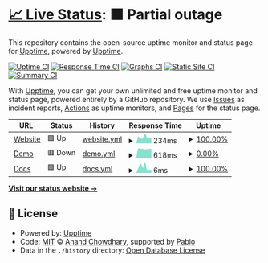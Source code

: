 # [📈 Live Status](https://status.upvado.com): <!--live status--> **🟧 Partial outage**

This repository contains the open-source uptime monitor and status page for [Upptime](https://upptime.js.org), powered by [Upptime](https://github.com/upptime/upptime).

[![Uptime CI](https://github.com/upptime/status.upvado.com/workflows/Uptime%20CI/badge.svg)](https://github.com/upptime/status.upvado.com/actions?query=workflow%3A%22Uptime+CI%22)
[![Response Time CI](https://github.com/upptime/status.upvado.com/workflows/Response%20Time%20CI/badge.svg)](https://github.com/upptime/status.upvado.com/actions?query=workflow%3A%22Response+Time+CI%22)
[![Graphs CI](https://github.com/upptime/status.upvado.com/workflows/Graphs%20CI/badge.svg)](https://github.com/upptime/status.upvado.com/actions?query=workflow%3A%22Graphs+CI%22)
[![Static Site CI](https://github.com/upptime/status.upvado.com/workflows/Static%20Site%20CI/badge.svg)](https://github.com/upptime/status.upvado.com/actions?query=workflow%3A%22Static+Site+CI%22)
[![Summary CI](https://github.com/upptime/status.upvado.com/workflows/Summary%20CI/badge.svg)](https://github.com/upptime/status.upvado.com/actions?query=workflow%3A%22Summary+CI%22)

With [Upptime](https://upptime.js.org), you can get your own unlimited and free uptime monitor and status page, powered entirely by a GitHub repository. We use [Issues](https://github.com/upptime/status.upvado.com/issues) as incident reports, [Actions](https://github.com/upptime/status.upvado.com/actions) as uptime monitors, and [Pages](https://status.upvado.com) for the status page.

<!--start: status pages-->
<!-- This summary is generated by Upptime (https://github.com/upptime/upptime) -->
<!-- Do not edit this manually, your changes will be overwritten -->
<!-- prettier-ignore -->
| URL | Status | History | Response Time | Uptime |
| --- | ------ | ------- | ------------- | ------ |
| <img alt="" src="https://icons.duckduckgo.com/ip3/upvado.com.ico" height="13"> [Website](https://upvado.com) | 🟩 Up | [website.yml](https://github.com/upvado/status.uptime.com/commits/HEAD/history/website.yml) | <details><summary><img alt="Response time graph" src="./graphs/website/response-time-week.png" height="20"> 234ms</summary><br><a href="https://status.upvado.com/history/website"><img alt="Response time 431" src="https://img.shields.io/endpoint?url=https%3A%2F%2Fraw.githubusercontent.com%2Fupvado%2Fstatus.uptime.com%2FHEAD%2Fapi%2Fwebsite%2Fresponse-time.json"></a><br><a href="https://status.upvado.com/history/website"><img alt="24-hour response time 176" src="https://img.shields.io/endpoint?url=https%3A%2F%2Fraw.githubusercontent.com%2Fupvado%2Fstatus.uptime.com%2FHEAD%2Fapi%2Fwebsite%2Fresponse-time-day.json"></a><br><a href="https://status.upvado.com/history/website"><img alt="7-day response time 234" src="https://img.shields.io/endpoint?url=https%3A%2F%2Fraw.githubusercontent.com%2Fupvado%2Fstatus.uptime.com%2FHEAD%2Fapi%2Fwebsite%2Fresponse-time-week.json"></a><br><a href="https://status.upvado.com/history/website"><img alt="30-day response time 431" src="https://img.shields.io/endpoint?url=https%3A%2F%2Fraw.githubusercontent.com%2Fupvado%2Fstatus.uptime.com%2FHEAD%2Fapi%2Fwebsite%2Fresponse-time-month.json"></a><br><a href="https://status.upvado.com/history/website"><img alt="1-year response time 431" src="https://img.shields.io/endpoint?url=https%3A%2F%2Fraw.githubusercontent.com%2Fupvado%2Fstatus.uptime.com%2FHEAD%2Fapi%2Fwebsite%2Fresponse-time-year.json"></a></details> | <details><summary><a href="https://status.upvado.com/history/website">100.00%</a></summary><a href="https://status.upvado.com/history/website"><img alt="All-time uptime 100.00%" src="https://img.shields.io/endpoint?url=https%3A%2F%2Fraw.githubusercontent.com%2Fupvado%2Fstatus.uptime.com%2FHEAD%2Fapi%2Fwebsite%2Fuptime.json"></a><br><a href="https://status.upvado.com/history/website"><img alt="24-hour uptime 100.00%" src="https://img.shields.io/endpoint?url=https%3A%2F%2Fraw.githubusercontent.com%2Fupvado%2Fstatus.uptime.com%2FHEAD%2Fapi%2Fwebsite%2Fuptime-day.json"></a><br><a href="https://status.upvado.com/history/website"><img alt="7-day uptime 100.00%" src="https://img.shields.io/endpoint?url=https%3A%2F%2Fraw.githubusercontent.com%2Fupvado%2Fstatus.uptime.com%2FHEAD%2Fapi%2Fwebsite%2Fuptime-week.json"></a><br><a href="https://status.upvado.com/history/website"><img alt="30-day uptime 100.00%" src="https://img.shields.io/endpoint?url=https%3A%2F%2Fraw.githubusercontent.com%2Fupvado%2Fstatus.uptime.com%2FHEAD%2Fapi%2Fwebsite%2Fuptime-month.json"></a><br><a href="https://status.upvado.com/history/website"><img alt="1-year uptime 100.00%" src="https://img.shields.io/endpoint?url=https%3A%2F%2Fraw.githubusercontent.com%2Fupvado%2Fstatus.uptime.com%2FHEAD%2Fapi%2Fwebsite%2Fuptime-year.json"></a></details>
| <img alt="" src="https://icons.duckduckgo.com/ip3/demo.upvado.com.ico" height="13"> [Demo](https://demo.upvado.com) | 🟥 Down | [demo.yml](https://github.com/upvado/status.uptime.com/commits/HEAD/history/demo.yml) | <details><summary><img alt="Response time graph" src="./graphs/demo/response-time-week.png" height="20"> 618ms</summary><br><a href="https://status.upvado.com/history/demo"><img alt="Response time 938" src="https://img.shields.io/endpoint?url=https%3A%2F%2Fraw.githubusercontent.com%2Fupvado%2Fstatus.uptime.com%2FHEAD%2Fapi%2Fdemo%2Fresponse-time.json"></a><br><a href="https://status.upvado.com/history/demo"><img alt="24-hour response time 614" src="https://img.shields.io/endpoint?url=https%3A%2F%2Fraw.githubusercontent.com%2Fupvado%2Fstatus.uptime.com%2FHEAD%2Fapi%2Fdemo%2Fresponse-time-day.json"></a><br><a href="https://status.upvado.com/history/demo"><img alt="7-day response time 618" src="https://img.shields.io/endpoint?url=https%3A%2F%2Fraw.githubusercontent.com%2Fupvado%2Fstatus.uptime.com%2FHEAD%2Fapi%2Fdemo%2Fresponse-time-week.json"></a><br><a href="https://status.upvado.com/history/demo"><img alt="30-day response time 938" src="https://img.shields.io/endpoint?url=https%3A%2F%2Fraw.githubusercontent.com%2Fupvado%2Fstatus.uptime.com%2FHEAD%2Fapi%2Fdemo%2Fresponse-time-month.json"></a><br><a href="https://status.upvado.com/history/demo"><img alt="1-year response time 938" src="https://img.shields.io/endpoint?url=https%3A%2F%2Fraw.githubusercontent.com%2Fupvado%2Fstatus.uptime.com%2FHEAD%2Fapi%2Fdemo%2Fresponse-time-year.json"></a></details> | <details><summary><a href="https://status.upvado.com/history/demo">0.00%</a></summary><a href="https://status.upvado.com/history/demo"><img alt="All-time uptime 1.18%" src="https://img.shields.io/endpoint?url=https%3A%2F%2Fraw.githubusercontent.com%2Fupvado%2Fstatus.uptime.com%2FHEAD%2Fapi%2Fdemo%2Fuptime.json"></a><br><a href="https://status.upvado.com/history/demo"><img alt="24-hour uptime 0.00%" src="https://img.shields.io/endpoint?url=https%3A%2F%2Fraw.githubusercontent.com%2Fupvado%2Fstatus.uptime.com%2FHEAD%2Fapi%2Fdemo%2Fuptime-day.json"></a><br><a href="https://status.upvado.com/history/demo"><img alt="7-day uptime 0.00%" src="https://img.shields.io/endpoint?url=https%3A%2F%2Fraw.githubusercontent.com%2Fupvado%2Fstatus.uptime.com%2FHEAD%2Fapi%2Fdemo%2Fuptime-week.json"></a><br><a href="https://status.upvado.com/history/demo"><img alt="30-day uptime 1.18%" src="https://img.shields.io/endpoint?url=https%3A%2F%2Fraw.githubusercontent.com%2Fupvado%2Fstatus.uptime.com%2FHEAD%2Fapi%2Fdemo%2Fuptime-month.json"></a><br><a href="https://status.upvado.com/history/demo"><img alt="1-year uptime 1.18%" src="https://img.shields.io/endpoint?url=https%3A%2F%2Fraw.githubusercontent.com%2Fupvado%2Fstatus.uptime.com%2FHEAD%2Fapi%2Fdemo%2Fuptime-year.json"></a></details>
| <img alt="" src="https://icons.duckduckgo.com/ip3/upvado.com.ico" height="13"> [Docs](https://upvado.com) | 🟩 Up | [docs.yml](https://github.com/upvado/status.uptime.com/commits/HEAD/history/docs.yml) | <details><summary><img alt="Response time graph" src="./graphs/docs/response-time-week.png" height="20"> 6ms</summary><br><a href="https://status.upvado.com/history/docs"><img alt="Response time 7" src="https://img.shields.io/endpoint?url=https%3A%2F%2Fraw.githubusercontent.com%2Fupvado%2Fstatus.uptime.com%2FHEAD%2Fapi%2Fdocs%2Fresponse-time.json"></a><br><a href="https://status.upvado.com/history/docs"><img alt="24-hour response time 4" src="https://img.shields.io/endpoint?url=https%3A%2F%2Fraw.githubusercontent.com%2Fupvado%2Fstatus.uptime.com%2FHEAD%2Fapi%2Fdocs%2Fresponse-time-day.json"></a><br><a href="https://status.upvado.com/history/docs"><img alt="7-day response time 6" src="https://img.shields.io/endpoint?url=https%3A%2F%2Fraw.githubusercontent.com%2Fupvado%2Fstatus.uptime.com%2FHEAD%2Fapi%2Fdocs%2Fresponse-time-week.json"></a><br><a href="https://status.upvado.com/history/docs"><img alt="30-day response time 7" src="https://img.shields.io/endpoint?url=https%3A%2F%2Fraw.githubusercontent.com%2Fupvado%2Fstatus.uptime.com%2FHEAD%2Fapi%2Fdocs%2Fresponse-time-month.json"></a><br><a href="https://status.upvado.com/history/docs"><img alt="1-year response time 7" src="https://img.shields.io/endpoint?url=https%3A%2F%2Fraw.githubusercontent.com%2Fupvado%2Fstatus.uptime.com%2FHEAD%2Fapi%2Fdocs%2Fresponse-time-year.json"></a></details> | <details><summary><a href="https://status.upvado.com/history/docs">100.00%</a></summary><a href="https://status.upvado.com/history/docs"><img alt="All-time uptime 100.00%" src="https://img.shields.io/endpoint?url=https%3A%2F%2Fraw.githubusercontent.com%2Fupvado%2Fstatus.uptime.com%2FHEAD%2Fapi%2Fdocs%2Fuptime.json"></a><br><a href="https://status.upvado.com/history/docs"><img alt="24-hour uptime 100.00%" src="https://img.shields.io/endpoint?url=https%3A%2F%2Fraw.githubusercontent.com%2Fupvado%2Fstatus.uptime.com%2FHEAD%2Fapi%2Fdocs%2Fuptime-day.json"></a><br><a href="https://status.upvado.com/history/docs"><img alt="7-day uptime 100.00%" src="https://img.shields.io/endpoint?url=https%3A%2F%2Fraw.githubusercontent.com%2Fupvado%2Fstatus.uptime.com%2FHEAD%2Fapi%2Fdocs%2Fuptime-week.json"></a><br><a href="https://status.upvado.com/history/docs"><img alt="30-day uptime 100.00%" src="https://img.shields.io/endpoint?url=https%3A%2F%2Fraw.githubusercontent.com%2Fupvado%2Fstatus.uptime.com%2FHEAD%2Fapi%2Fdocs%2Fuptime-month.json"></a><br><a href="https://status.upvado.com/history/docs"><img alt="1-year uptime 100.00%" src="https://img.shields.io/endpoint?url=https%3A%2F%2Fraw.githubusercontent.com%2Fupvado%2Fstatus.uptime.com%2FHEAD%2Fapi%2Fdocs%2Fuptime-year.json"></a></details>

<!--end: status pages-->

[**Visit our status website →**](https://status.upvado.com)

## 📄 License

- Powered by: [Upptime](https://github.com/upptime/upptime)
- Code: [MIT](./LICENSE) © [Anand Chowdhary](https://anandchowdhary.com), supported by [Pabio](https://pabio.com)
- Data in the `./history` directory: [Open Database License](https://opendatacommons.org/licenses/odbl/1-0/)

